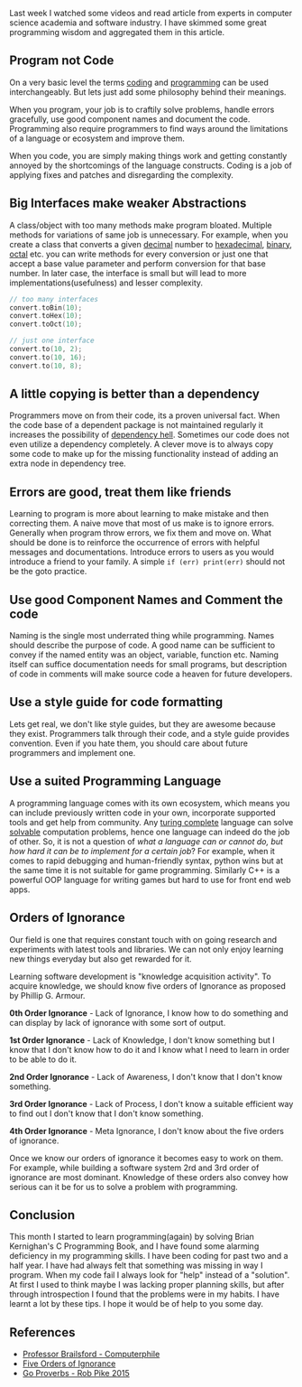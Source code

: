 <!--
.. title: Some invaluable tips for programmers
.. slug: some-invaluable-tips-for-programmers
.. date: 2019-06-26
.. tags: software development
.. category: programming
.. link: 
.. description: Wisdom is underrated in tech because there is no right way to do a job. Here are tips I collected from some of the veterans programmers of the era.
.. type: text
-->

Last week I watched some videos and read article from experts in computer science academia and software industry. I have skimmed some great programming wisdom and aggregated them in this article. 

## Program not Code

On a very basic level the terms [coding](https://en.wikipedia.org/wiki/Coding) and [programming](https://en.wikipedia.org/wiki/Computer_programming) can be used interchangeably. But lets just add some philosophy behind their meanings. 

When you program, your job is to craftily solve problems, handle errors gracefully, use good component names and document the code. Programming also require programmers to find ways around the limitations of a language or ecosystem and improve them. 

When you code, you are simply making things work and getting constantly annoyed by the shortcomings of the language constructs. Coding is a job of applying fixes and patches and disregarding the complexity.

## Big Interfaces make weaker Abstractions

A class/object with too many methods make program bloated. Multiple methods for variations of same job is unnecessary. For example, when you create a class that converts a given [decimal](https://en.wikipedia.org/wiki/Decimal) number to [hexadecimal](https://en.wikipedia.org/wiki/Hexadecimal), [binary](https://en.wikipedia.org/wiki/Binary_number), [octal](https://en.wikipedia.org/wiki/Octal) etc. you can write methods for every conversion or just one that accept a base value parameter and perform conversion for that base number. In later case, the interface is small but will lead to more implementations(usefulness) and lesser complexity.

```c
// too many interfaces
convert.toBin(10);
convert.toHex(10);
convert.toOct(10);

// just one interface
convert.to(10, 2);
convert.to(10, 16);
convert.to(10, 8);
```

## A little copying is better than a dependency

Programmers move on from their code, its a proven universal fact. When the code base of a dependent package is not maintained regularly it increases the possibility of [dependency hell](https://en.wikipedia.org/wiki/Dependency_hell). Sometimes our code does not even utilize a dependency completely. A clever move is to always copy some code to make up for the missing functionality instead of adding an extra node in dependency tree.

## Errors are good, treat them like friends

Learning to program is more about learning to make mistake and then correcting them. A naive move that most of us make is to ignore errors. Generally when program throw errors, we fix them and move on. What should be done is to reinforce the occurrence of errors with helpful messages and documentations. Introduce errors to users as you would introduce a friend to your family. A simple `if (err) print(err)` should not be the goto practice.

## Use good Component Names and Comment the code

Naming is the single most underrated thing while programming. Names should describe the purpose of code. A good name can be sufficient to convey if the named entity was an object, variable, function etc. Naming itself can suffice documentation needs for small programs, but description of code in comments will make source code a heaven for future developers.

## Use a style guide for code formatting

Lets get real, we don't like style guides, but they are awesome because they exist. Programmers talk through their code, and a style guide provides convention. Even if you hate them, you should care about future programmers and implement one.

## Use a suited Programming Language

A programming language comes with its own ecosystem, which means you can include previously written code in your own, incorporate supported tools and get help from community. Any [turing complete](https://en.wikipedia.org/wiki/Turing_completeness) language can solve [solvable](https://en.wikipedia.org/wiki/Halting_problem) computation problems, hence one language can indeed do the job of other. So, it is not a question of *what a language can or cannot do, but how hard it can be to implement for a certain job*? For example, when it comes to rapid debugging and human-friendly syntax, python wins but at the same time it is not suitable for game programming. Similarly C++ is a powerful OOP language for writing games but hard to use for front end web apps.

## Orders of Ignorance

Our field is one that requires constant touch with on going research and experiments with latest tools and libraries. We can not only enjoy learning new things everyday but also get rewarded for it.

Learning software development is "knowledge acquisition activity". To acquire knowledge, we should know five orders of Ignorance as proposed by Phillip G. Armour.

**0th Order Ignorance** - Lack of Ignorance, I know how to do something and can display by lack of ignorance with some sort of output.

**1st Order Ignorance** - Lack of Knowledge, I don't know something but I know that I don't know how to do it and I know what I need to learn in order to be able to do it.

**2nd Order Ignorance** - Lack of Awareness, I don't know that I don't know something.

**3rd Order Ignorance** - Lack of Process, I don't know a suitable efficient way to find out I don't know that I don't know something.

**4th Order Ignorance** - Meta Ignorance, I don't know about the five orders of ignorance.

Once we know our orders of ignorance it becomes easy to work on them. For example, while building a software system 2rd and 3rd order of ignorance are most dominant. Knowledge of these orders also convey how serious can it be for us to solve a problem with programming.

## Conclusion

This month I started to learn programming(again) by solving Brian Kernighan's C Programming Book, and I have found some alarming deficiency in my programming skills. I have been coding for past two and a half year. I have had always felt that something was missing in way I program. When my code fail I always look for "help" instead of a "solution". At first I used to think maybe I was lacking proper planning skills, but after through introspection I found that the problems were in my habits. I have learnt a lot by these tips. I hope it would be of help to you some day. 

## References

- [Professor Brailsford - Computerphile](https://www.youtube.com/results?search_query=professor+brailsford)
- [Five Orders of Ignorance](https://markhneedham.com/blog/2011/01/26/the-five-orders-of-ignorance-phillip-g-armour/)
- [Go Proverbs - Rob Pike 2015](https://www.youtube.com/watch?v=PAAkCSZUG1c)
